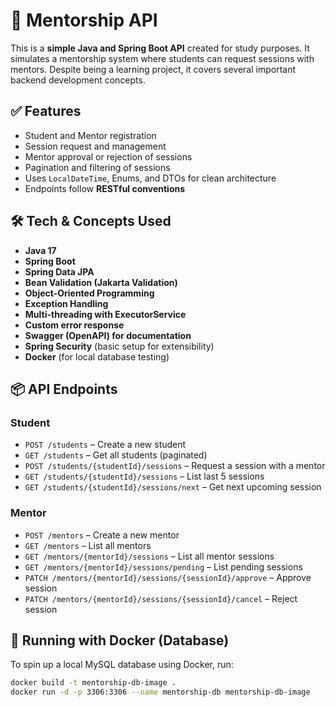 # 🧠 Mentorship API

This is a **simple Java and Spring Boot API** created for study purposes. It simulates a mentorship system where students can request sessions with mentors. Despite being a learning project, it covers several important backend development concepts.

## ✅ Features

- Student and Mentor registration
- Session request and management
- Mentor approval or rejection of sessions
- Pagination and filtering of sessions
- Uses `LocalDateTime`, Enums, and DTOs for clean architecture
- Endpoints follow **RESTful conventions**

## 🛠️ Tech & Concepts Used

- **Java 17**
- **Spring Boot**
- **Spring Data JPA**
- **Bean Validation (Jakarta Validation)**
- **Object-Oriented Programming**
- **Exception Handling**
- **Multi-threading with ExecutorService**
- **Custom error response**
- **Swagger (OpenAPI) for documentation**
- **Spring Security** (basic setup for extensibility)
- **Docker** (for local database testing)

## 📦 API Endpoints

### Student

- `POST /students` – Create a new student
- `GET /students` – Get all students (paginated)
- `POST /students/{studentId}/sessions` – Request a session with a mentor
- `GET /students/{studentId}/sessions` – List last 5 sessions
- `GET /students/{studentId}/sessions/next` – Get next upcoming session

### Mentor

- `POST /mentors` – Create a new mentor
- `GET /mentors` – List all mentors
- `GET /mentors/{mentorId}/sessions` – List all mentor sessions
- `GET /mentors/{mentorId}/sessions/pending` – List pending sessions
- `PATCH /mentors/{mentorId}/sessions/{sessionId}/approve` – Approve session
- `PATCH /mentors/{mentorId}/sessions/{sessionId}/cancel` – Reject session

## 🐳 Running with Docker (Database)

To spin up a local MySQL database using Docker, run:

```bash
docker build -t mentorship-db-image .
docker run -d -p 3306:3306 --name mentorship-db mentorship-db-image
